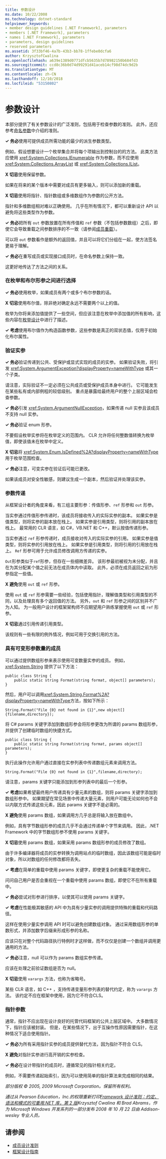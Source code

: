 ```yaml
---
title: 参数设计
ms.date: 10/22/2008
ms.technology: dotnet-standard
helpviewer_keywords:
- member design guidelines [.NET Framework], parameters
- members [.NET Framework], parameters
- names [.NET Framework], parameters
- parameters, design guidelines
- reserved parameters
ms.assetid: 3f33bf46-4a7b-43b3-bb78-1ffebe0dcfa6
author: KrzysztofCwalina
ms.openlocfilehash: a639e1389d0771dfcb5635b7d78982150b684fd3
ms.sourcegitcommit: ccd8c36b0d74d99291d41aceb14cf98d74dc9d2b
ms.translationtype: MT
ms.contentlocale: zh-CN
ms.lasthandoff: 12/10/2018
ms.locfileid: "53150802"
---
```

# <a name="parameter-design"></a>参数设计
本部分提供了有关参数设计的广泛准则，包括用于检查参数的准则。 此外，还应参考[命名参数](../../../docs/standard/design-guidelines/naming-parameters.md)中介绍的准则。  
  
 **✓ 务必**使用可提供成员所需功能的最少的派生参数类型。  
  
 例如，假设想要设计一个枚举集合并将每个项输出到控制台的的方法。 此类方法应使用 <xref:System.Collections.IEnumerable> 作为参数，而不应使用 <xref:System.Collections.ArrayList> 或 <xref:System.Collections.IList>。  
  
 **X 切忌**使用保留参数。  
  
 如果在将来的某个版本中需要对成员有更多输入，则可以添加新的重载。  
  
 **X 切忌**使用将指针、指针数组或多维数组作为参数的公开方法。  
  
 指针和多维数组相对难以正确使用。 几乎在所有情况下，都可以重新设计 API 以避免将这些类型作为参数。  
  
 **✓ 务必**把所有 `out` 参数放置在所有传值和 `ref` 参数（不包括参数数组）之后，即使它会导致重载之间参数排序的不一致（请参阅[成员重载](../../../docs/standard/design-guidelines/member-overloading.md)）。  
  
 可以将 `out` 参数看作是额外的返回值，并且可以将它们分组在一起，使方法签名更易于理解。  
  
 **✓ 务必**在重写成员或实现接口成员时，在命名参数上保持一致。  
  
 这更好地传达了方法之间的关系。  
  
### <a name="choosing-between-enum-and-boolean-parameters"></a>在枚举和布尔形参之间进行选择  
 **✓ 务必**使用枚举，如果成员有两个或多个布尔参数的话。  
  
 **X 切忌**使用布尔值，除非绝对确定永远不需要两个以上的值。  
  
 枚举为你将来添加值提供了一些空间，但应该注意在枚举中添加值的所有影响，这些内容在[枚举设计](../../../docs/standard/design-guidelines/enum.md)中进行了描述。  
  
 **✓ 考虑**使用布尔值作为构造函数参数，这些参数是真正的双状态值，仅用于初始化布尔属性。  
  
### <a name="validating-arguments"></a>验证实参  
 **✓ 务必**验证传递到公共、受保护或显式实现的成员的实参。 如果验证失败，将引发 <xref:System.ArgumentException?displayProperty=nameWithType> 或其一个子类。  
  
 请注意，实际验证不一定必须在公共成员或受保护成员本身中进行。 它可能发生在某些私有或内部例程的较低级别。 重点是暴露给最终用户的整个上层区域会检查参数。  
  
 **✓ 务必**引发 <xref:System.ArgumentNullException>，如果传递 null 实参且该成员不支持 null 实参。  
  
 **✓ 务必**验证 enum 形参。  
  
 不要假设枚举实参将在枚举定义的范围内。 CLR 允许将任何整数值转换为枚举值，即使该值未在枚举中定义。  
  
 **X 切忌**将 <xref:System.Enum.IsDefined%2A?displayProperty=nameWithType> 用于枚举范围检查。  
  
 **✓ 务必**注意，可变实参在验证后可能已更改。  
  
 如果该成员对安全性敏感，则建议生成一个副本，然后验证并处理该实参。  
  
### <a name="parameter-passing"></a>参数传递  
 从框架设计者的角度来看，有三组主要形参：传值形参、`ref` 形参和 `out` 形参。  
  
 当实参通过传值形参传递时，该成员将接收传入的实际实参的副本。 如果实参是值类型，则将实参的副本放在栈上。 如果实参是引用类型，则将引用的副本放在栈上。 最常用的 CLR 语言，如 C#，VB.NET 和 C++，默认按值传递形参。  
  
 当实参通过 `ref` 形参传递时，成员接收对传入的实际实参的引用。 如果实参是值类型，则将实参的引用放在栈上。 如果实参是引用类型，则将引用的引用放在栈上。 `Ref` 形参可用于允许成员修改调用方传递的实参。  
  
 `Out`形参类似于`ref`形参，但存在一些细微差异。 该形参最初被视为未分配，并且在为其分配某个值之前无法在成员体内中读取。 此外，必须在成员返回之前为形参指定一些值。  
  
 **X 避免**使用 `out` 或 `ref` 形参。  
  
 使用 `out` 或 `ref` 形参需要一些经验，包括使用指针，理解值类型和引用类型的不同，以及处理具有多个返回值的方法。 另外，`out` 和 `ref` 形参之间的区别并不广为人知。 为一般用户设计的框架架构师不应期望用户熟练掌握使用 `out` 或 `ref` 形参。  
  
 **X 切忌**通过引用传递引用类型。  
  
 该规则有一些有限的例外情况，例如可用于交换引用的方法。  
  
### <a name="members-with-variable-number-of-parameters"></a>具有可变形参数量的成员  
 可以通过提供数组形参来表示使用可变数量实参的成员。 例如，<xref:System.String> 提供了以下方法：  
  
```  
public class String {  
    public static string Format(string format, object[] parameters);  
}  
```  
  
 然后，用户可以调用<xref:System.String.Format%2A?displayProperty=nameWithType>方法，按如下所示：  
  
 `String.Format("File {0} not found in {1}",new object[]{filename,directory});`  
  
 将 C# params 关键字添加到数组形参会将形参更改为所谓的 params 数组形参，并提供了创建临时数组的快捷方式。  
  
```  
public class String {  
    public static string Format(string format, params object[] parameters);  
}  
```  
  
 执行此操作允许用户通过直接在实参列表中传递数组元素来调用方法。  
  
 `String.Format("File {0} not found in {1}",filename,directory);`  
  
 请注意，params 关键字只能添加到形参列表中的最后一个形参。  
  
 **✓ 考虑**如果希望最终用户传递具有少量元素的数组，则将 params 关键字添加到数组形参中。 如果期望在常见场景中传递大量元素，则用户可能无论如何也不会以内联方式传递这些元素，因此 params 关键字不是必需的。  
  
 **X 避免**使用 params 数组，如果调用方几乎总是将输入放在数组中。  
  
 例如，具有字节数组形参的成员几乎不会通过传递单个字节来调用。 因此，.NET Framework 中的字节数组形参不使用 params 关键字。  
  
 **X 切忌**使用 params 数组，如果采用 params 数组形参的成员修改了数组。  
  
 由于许多编译器将成员的实参转换为调用站点的临时数组，因此该数组可能是临时对象，所以对数组的任何修改都将丢失。  
  
 **✓ 考虑**在简单的重载中使用 params 关键字，即使更复杂的重载不能使用它。  
  
 问问自己用户是否会重视在一个重载中使用 params 数组，即使它不在所有重载中。  
  
 **✓ 务必**尝试对形参进行排序，以使其可以使用 params 关键字。  
  
 **✓ 考虑**在性能极其敏感的 API 中为具有少量实参的调用提供特殊的重载和代码路径。  
  
 这样在使用少量实参调用 API 时可以避免创建数组对象。 通过采用数组形参的单数形式，并添加数字后缀来形成形参的名称。  
  
 应该只在对整个代码路径执行特例时才这样做，而不仅仅是创建一个数组并调用更通用的方法。  
  
 **✓ 务必**注意，null 可以作为 params 数组实参传递。  
  
 应该在处理之前验证数组是否为 null。  
  
 **X 切忌**使用 `varargs` 方法，也称为省略号。  
  
 某些 CLR 语言，如 C++ ，支持传递变量形参列表的替代约定，称为 `varargs` 方法。 该约定不应在框架中使用，因为它不符合CLS。  
  
### <a name="pointer-parameters"></a>指针参数  
 通常，指针不应出现在设计良好的托管代码框架的公共上层区域中。 大多数情况下，指针应该被封装。 但是，在某些情况下，出于互操作性原因需要指针，在这种情况下适合使用指针。  
  
 **✓ 务必**为所有采用指针实参的成员提供替代方法，因为指针不符合 CLS。  
  
 **X 避免**对指针实参进行高开销的实参检查。  
  
 **✓ 务必**在设计带指针的成员时，遵循常见的指针相关约定。  
  
 例如，不需要传递起始索引，因为可以使用简单的指针算法来完成相同的结果。  
  
 *部分版权 © 2005, 2009 Microsoft Corporation。保留所有权利。*  
  
 *通过从 Pearson Education，Inc.的权限重新打印[Framework 设计准则：约定、 语法和模式的可重用.NET 库，第 2 版](https://www.informit.com/store/framework-design-guidelines-conventions-idioms-and-9780321545619)Krzysztof Cwalina 和 Brad Abrams，作为 Microsoft Windows 开发系列的一部分发布 2008 年 10 月 22 日由 Addison-wesley 专业人员。*  
  
## <a name="see-also"></a>请参阅

- [成员设计准则](../../../docs/standard/design-guidelines/member.md)  
- [框架设计指南](../../../docs/standard/design-guidelines/index.md)
